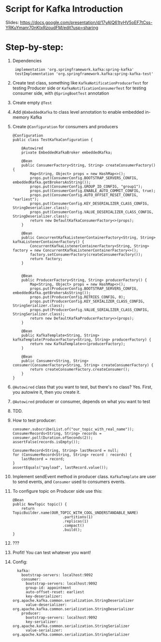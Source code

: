 # Script for Kafka Introduction
Slides: https://docs.google.com/presentation/d/17yAIQ61tyHV5oEF7tCss-YRKuYmanr70nKtxRzoudFM/edit?usp=sharing 


# Step-by-step:
1. Dependencies

        implementation 'org.springframework.kafka:spring-kafka'
        testImplementation 'org.springframework.kafka:spring-kafka-test'
2. Create test class, something like `KafkaNotificationProducerTest` for testing Producer side
or `KafkaNotificationConsumerTest` for testing consumer side, with `@SpringBootTest` annotation
3. Create empty `@Test`
3. Add `@EmbeddedKafka` to class level annotation to enable embedded in-memory Kafka
4. Create `@Configuration` for consumers and producers
    ```
    @Configuration
    public class TestKafkaConfiguration {
    
        @Autowired
        private EmbeddedKafkaBroker embeddedKafka;
    
        @Bean
        public ConsumerFactory<String, String> createConsumerFactory() {
            Map<String, Object> props = new HashMap<>();
            props.put(ConsumerConfig.BOOTSTRAP_SERVERS_CONFIG, embeddedKafka.getBrokersAsString());
            props.put(ConsumerConfig.GROUP_ID_CONFIG, "group1");
            props.put(ConsumerConfig.ENABLE_AUTO_COMMIT_CONFIG, true);
            props.put(ConsumerConfig.AUTO_OFFSET_RESET_CONFIG, "earliest");
            props.put(ConsumerConfig.KEY_DESERIALIZER_CLASS_CONFIG, StringDeserializer.class);
            props.put(ConsumerConfig.VALUE_DESERIALIZER_CLASS_CONFIG, StringDeserializer.class);
            return new DefaultKafkaConsumerFactory<>(props);
        }
    
        @Bean
        public ConcurrentKafkaListenerContainerFactory<String, String> kafkaListenerContainerFactory() {
            ConcurrentKafkaListenerContainerFactory<String, String> factory = new ConcurrentKafkaListenerContainerFactory<>();
            factory.setConsumerFactory(createConsumerFactory());
            return factory;
        }
    
    
        @Bean
        public ProducerFactory<String, String> producerFactory() {
            Map<String, Object> props = new HashMap<>();
            props.put(ProducerConfig.BOOTSTRAP_SERVERS_CONFIG, embeddedKafka.getBrokersAsString());
            props.put(ProducerConfig.RETRIES_CONFIG, 0);
            props.put(ProducerConfig.KEY_SERIALIZER_CLASS_CONFIG, StringSerializer.class);
            props.put(ProducerConfig.VALUE_SERIALIZER_CLASS_CONFIG, StringSerializer.class);
            return new DefaultKafkaProducerFactory<>(props);
        }
    
        @Bean
        public KafkaTemplate<String, String> kafkaTemplate(ProducerFactory<String, String> producerFactory) {
            return new KafkaTemplate<>(producerFactory);
        }
    
        @Bean
        public Consumer<String, String> consumer(ConsumerFactory<String, String> createConsumerFactory) {
            return createConsumerFactory.createConsumer();
        }
    }
    ```
6. `@Autowired` class that you want to test, but there's no class? Yes. First, you autowire it, then you create it.
7. `@Autowired` producer or consumer, depends on what you want to test
8. TDD.
9. How to test producer:
    ```
    consumer.subscribe(List.of("our_topic_with_real_name"));
    ConsumerRecords<String, String> records = consumer.poll(Duration.ofSeconds(2));
    assertFalse(records.isEmpty());

    ConsumerRecord<String, String> lastRecord = null;
    for (ConsumerRecord<String, String> record : records) {
        lastRecord = record;
    }
    assertEquals("payload", lastRecord.value());
   ```
10. Implement sendEvent method in producer class. `KafkaTemplate` are user to send events, and `Consumer` used to consumers events.
11. To configure topic on Producer side use this:
    ```
    @Bean
    public NewTopic topic() {
        return TopicBuilder.name(OUR_TOPIC_WITH_COOL_UNDERSTANDABLE_NAME)
                           .partitions(1)
                           .replicas(1)
                           .compact()
                           .build();
    }
    ```
12. ???
13. Profit! You can test whatever you want!
14. Config:
    ```
      kafka:
        bootstrap-servers: localhost:9092
        consumer:
          bootstrap-servers: localhost:9092
          group-id: appointment
          auto-offset-reset: earliest
          key-deserializer: org.apache.kafka.common.serialization.StringDeserializer
          value-deserializer: org.apache.kafka.common.serialization.StringDeserializer
        producer:
          bootstrap-servers: localhost:9092
          key-serializer: org.apache.kafka.common.serialization.StringSerializer
          value-serializer: org.apache.kafka.common.serialization.StringSerializer
    ```
